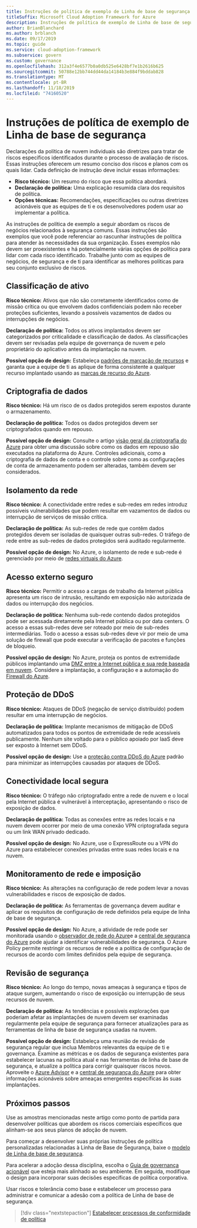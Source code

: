 ```yaml
---
title: Instruções de política de exemplo de Linha de base de segurança
titleSuffix: Microsoft Cloud Adoption Framework for Azure
description: Instruções de política de exemplo de Linha de base de segurança
author: BrianBlanchard
ms.author: brblanch
ms.date: 09/17/2019
ms.topic: guide
ms.service: cloud-adoption-framework
ms.subservice: govern
ms.custom: governance
ms.openlocfilehash: 312a3f4e6577b0a0db525e6428bf7e1b2616b625
ms.sourcegitcommit: 50788e12bb744dd44da14184b3e884f9bddab828
ms.translationtype: MT
ms.contentlocale: pt-BR
ms.lasthandoff: 11/18/2019
ms.locfileid: "74160520"
---
```

# <a name="security-baseline-sample-policy-statements"></a>Instruções de política de exemplo de Linha de base de segurança

Declarações da política de nuvem individuais são diretrizes para tratar de riscos específicos identificados durante o processo de avaliação de riscos. Essas instruções oferecem um resumo conciso dos riscos e planos com os quais lidar. Cada definição de instrução deve incluir essas informações:

- **Risco técnico:** Um resumo do risco que essa política abordará.
- **Declaração de política:** Uma explicação resumida clara dos requisitos de política.
- **Opções técnicas:** Recomendações, especificações ou outras diretrizes acionáveis que as equipes de ti e os desenvolvedores podem usar ao implementar a política.

As instruções de política de exemplo a seguir abordam os riscos de negócios relacionados à segurança comuns. Essas instruções são exemplos que você pode referenciar ao rascunhar instruções de política para atender às necessidades da sua organização. Esses exemplos não devem ser proexistentes e há potencialmente várias opções de política para lidar com cada risco identificado. Trabalhe junto com as equipes de negócios, de segurança e de ti para identificar as melhores políticas para seu conjunto exclusivo de riscos.

## <a name="asset-classification"></a>Classificação de ativo

**Risco técnico:** Ativos que não são corretamente identificados como de missão crítica ou que envolvem dados confidenciais podem não receber proteções suficientes, levando a possíveis vazamentos de dados ou interrupções de negócios.

**Declaração de política:** Todos os ativos implantados devem ser categorizados por criticalidade e classificação de dados. As classificações devem ser revisadas pela equipe de governança de nuvem e pelo proprietário do aplicativo antes da implantação na nuvem.

**Possível opção de design:** Estabeleça [padrões de marcação de recursos](../../decision-guides/resource-tagging/index.md) e garanta que a equipe de ti as aplique de forma consistente a qualquer recurso implantado usando as [marcas de recurso do Azure](https://docs.microsoft.com/azure/azure-resource-manager/resource-group-using-tags).

## <a name="data-encryption"></a>Criptografia de dados

**Risco técnico:** Há um risco de os dados protegidos serem expostos durante o armazenamento.

**Declaração de política:** Todos os dados protegidos devem ser criptografados quando em repouso.

**Possível opção de design:** Consulte o artigo [visão geral da criptografia do Azure](https://docs.microsoft.com/azure/security/security-azure-encryption-overview) para obter uma discussão sobre como os dados em repouso são executados na plataforma do Azure. Controles adicionais, como a criptografia de dados de conta e o controle sobre como as configurações de conta de armazenamento podem ser alteradas, também devem ser considerados.

## <a name="network-isolation"></a>Isolamento da rede

**Risco técnico:** A conectividade entre redes e sub-redes em redes introduz possíveis vulnerabilidades que podem resultar em vazamentos de dados ou interrupção de serviços de missão crítica.

**Declaração de política:** As sub-redes de rede que contêm dados protegidos devem ser isoladas de quaisquer outras sub-redes. O tráfego de rede entre as sub-redes de dados protegidos será auditado regularmente.

**Possível opção de design:** No Azure, o isolamento de rede e sub-rede é gerenciado por meio de [redes virtuais do Azure](https://docs.microsoft.com/azure/virtual-network/virtual-networks-overview).

## <a name="secure-external-access"></a>Acesso externo seguro

**Risco técnico:** Permitir o acesso a cargas de trabalho da Internet pública apresenta um risco de intrusão, resultando em exposição não autorizada de dados ou interrupção dos negócios.

**Declaração de política:** Nenhuma sub-rede contendo dados protegidos pode ser acessada diretamente pela Internet pública ou por data centers. O acesso a essas sub-redes deve ser roteado por meio de sub-redes intermediárias. Todo o acesso a essas sub-redes deve vir por meio de uma solução de firewall que pode executar a verificação de pacotes e funções de bloqueio.

**Possível opção de design:** No Azure, proteja os pontos de extremidade públicos implantando uma [DMZ entre a Internet pública e sua rede baseada em nuvem](https://docs.microsoft.com/azure/architecture/reference-architectures/dmz/secure-vnet-dmz?toc=https://docs.microsoft.com/azure/cloud-adoption-framework/toc.json&bc=https://docs.microsoft.com/azure/cloud-adoption-framework/_bread/toc.json). Considere a implantação, a configuração e a automação do [Firewall do Azure](https://docs.microsoft.com/azure/firewall).

## <a name="ddos-protection"></a>Proteção de DDoS

**Risco técnico:** Ataques de DDoS (negação de serviço distribuído) podem resultar em uma interrupção de negócios.

**Declaração de política:** Implante mecanismos de mitigação de DDoS automatizados para todos os pontos de extremidade de rede acessíveis publicamente. Nenhum site voltado para o público apoiado por IaaS deve ser exposto à Internet sem DDoS.

**Possível opção de design:** Use a [proteção contra DDoS do Azure](https://docs.microsoft.com/azure/virtual-network/ddos-protection-overview) padrão para minimizar as interrupções causadas por ataques de DDoS.

## <a name="secure-on-premises-connectivity"></a>Conectividade local segura

**Risco técnico:** O tráfego não criptografado entre a rede de nuvem e o local pela Internet pública é vulnerável à interceptação, apresentando o risco de exposição de dados.

**Declaração de política:** Todas as conexões entre as redes locais e na nuvem devem ocorrer por meio de uma conexão VPN criptografada segura ou um link WAN privado dedicado.

**Possível opção de design:** No Azure, use o ExpressRoute ou a VPN do Azure para estabelecer conexões privadas entre suas redes locais e na nuvem.

## <a name="network-monitoring-and-enforcement"></a>Monitoramento de rede e imposição

**Risco técnico:** As alterações na configuração de rede podem levar a novas vulnerabilidades e riscos de exposição de dados.

**Declaração de política:** As ferramentas de governança devem auditar e aplicar os requisitos de configuração de rede definidos pela equipe de linha de base de segurança.

**Possível opção de design:** No Azure, a atividade de rede pode ser monitorada usando o [observador de rede do Azure](https://docs.microsoft.com/azure/network-watcher/network-watcher-monitoring-overview)e a [central de segurança do Azure](https://docs.microsoft.com/azure/security-center/security-center-network-recommendations) pode ajudar a identificar vulnerabilidades de segurança. O Azure Policy permite restringir os recursos de rede e a política de configuração de recursos de acordo com limites definidos pela equipe de segurança.

## <a name="security-review"></a>Revisão de segurança

**Risco técnico:** Ao longo do tempo, novas ameaças à segurança e tipos de ataque surgem, aumentando o risco de exposição ou interrupção de seus recursos de nuvem.

**Declaração de política:** As tendências e possíveis explorações que poderiam afetar as implantações de nuvem devem ser examinadas regularmente pela equipe de segurança para fornecer atualizações para as ferramentas de linha de base de segurança usadas na nuvem.

**Possível opção de design:** Estabeleça uma reunião de revisão de segurança regular que inclua Membros relevantes da equipe de ti e governança. Examine as métricas e os dados de segurança existentes para estabelecer lacunas na política atual e nas ferramentas de linha de base de segurança, e atualize a política para corrigir quaisquer riscos novos. Aproveite o [Azure Advisor](https://docs.microsoft.com/azure/advisor/advisor-overview) e a [central de segurança do Azure](https://docs.microsoft.com/azure/security-center/security-center-intro) para obter informações acionáveis sobre ameaças emergentes específicas às suas implantações.

## <a name="next-steps"></a>Próximos passos

Use as amostras mencionadas neste artigo como ponto de partida para desenvolver políticas que abordem os riscos comerciais específicos que alinham-se aos seus planos de adoção de nuvem.

Para começar a desenvolver suas próprias instruções de política personalizadas relacionadas à Linha de Base de Segurança, baixe o [modelo de Linha de base de segurança](./template.md).

Para acelerar a adoção dessa disciplina, escolha o [Guia de governança acionável](../guides/index.md) que esteja mais alinhado ao seu ambiente. Em seguida, modifique o design para incorporar suas decisões específicas de política corporativa.

Usar riscos e tolerância como base e estabelecer um processo para administrar e comunicar a adesão com a política de Linha de base de segurança.

> [!div class="nextstepaction"]
> [Estabelecer processos de conformidade de política](./compliance-processes.md)
